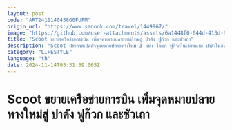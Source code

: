 ```yaml
---
layout: post
code: "ART2411140458G0FUFM"
origin_url: "https://www.sanook.com/travel/1449967/"
image: "https://github.com/user-attachments/assets/6a1448f0-644d-413d-960a-8d6715886a89"
title: "Scoot ขยายเครือข่ายการบิน เพิ่มจุดหมายปลายทางใหม่สู่ ปาดัง ฟูก๊วก และซัวเถา"
description: "Scoot ประกาศเปิดตัวจุดหมายปลายทางใหม่ 3 แห่ง ได้แก่ ฟูก๊วกในเวียดนาม ปาดังในอินโดนีเซีย และซัวเถาในจีน"
category: "LIFESTYLE"
language: "th"
date: 2024-11-14T05:31:39.065Z
---
```


# Scoot ขยายเครือข่ายการบิน เพิ่มจุดหมายปลายทางใหม่สู่ ปาดัง ฟูก๊วก และซัวเถา